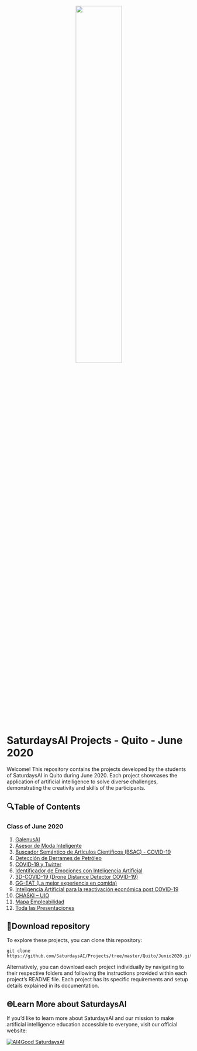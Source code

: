 <p align="center"><img width="50%" src="https://saturdaysai.github.io/saturdaysai/images/logo.png" /></p>

# SaturdaysAI Projects - Quito - June 2020

Welcome! This repository contains the projects developed by the students of SaturdaysAI in Quito during June 2020. Each project showcases the application of artificial intelligence to solve diverse challenges, demonstrating the creativity and skills of the participants.

## 🔍Table of Contents

### Class of June 2020

1) [GalenusAI](https://github.com/AI6-UIO/Galenus-AI)
2) [Asesor de Moda Inteligente](https://github.com/AI6-UIO/asesor-moda-inteligente)
3) [Buscador Semántico de Artículos Científicos (BSAC) - COVID-19](BSAC-COVID19)
4) [Detección de Derrames de Petróleo](https://github.com/AI6-UIO/derrames-petroleo) 
5) [COVID-19 y Twitter](https://github.com/AI6-UIO/COVID-19-Twitter)
6) [Identificador de Emociones con Inteligencia Artificial](https://github.com/SaturdaysAI/Projects/tree/master/Quito/Junio2020/identificador-emociones-AI) 
7) [3D-COVID-19 (Drone Distance Detector COVID-19)](https://github.com/AI6-UIO/3D-COVID19)
8) [GG-EAT (La mejor experiencia en comida)](https://github.com/AI6-UIO/GG-EAT)
9) [Inteligencia Artificial para la reactivación económica post COVID-19](https://github.com/AI6-UIO/NAMPI)
10) [CHASKI – UIO](https://github.com/AI6-UIO/CHASKI-UIO)
11) [Mapa Empleabilidad](https://github.com/AI6-UIO/mapa-empleabilidad)
12) [Toda las Presentaciones](https://github.com/AI6-UIO/Saturdays-AI-2nd-Presentaciones.git)

## 💾Download repository

To explore these projects, you can clone this repository:
```
git clone https://github.com/SaturdaysAI/Projects/tree/master/Quito/Junio2020.git
```
Alternatively, you can download each project individually by navigating to their respective folders and following the instructions provided within each project’s README file.
Each project has its specific requirements and setup details explained in its documentation.

## 🌐Learn More about SaturdaysAI

If you’d like to learn more about SaturdaysAI and our mission to make artificial intelligence education accessible to everyone, visit our official website:

[![AI4Good SaturdaysAI](https://img.shields.io/badge/AI4Good-SaturdaysAI-orange)](https://saturdays.ai/)
